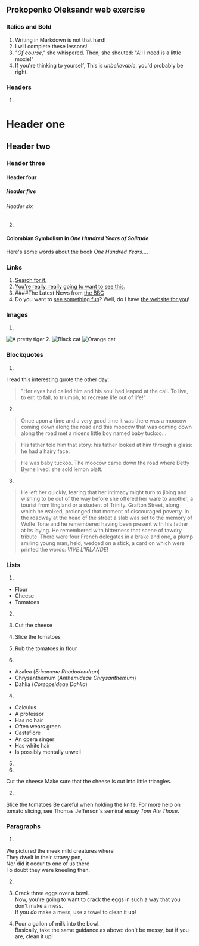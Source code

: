 ## Prokopenko Oleksandr web exercise

### Italics and Bold

1. Writing in Markdown is not that hard!
2. I will complete these lessons!
3. _"Of course,"_ she whispered. Then, she shouted: "All I need is a little moxie!"
4. If you're thinking to yourself, This is _unbelievable_, you'd probably be right.

### Headers

1. 
# Header one
## Header two
### Header three
#### Header four
##### Header five
###### Header six

2.
#### Colombian Symbolism in _One Hundred Years of Solitude_

Here's some words about the book _One Hundred Years..._.

### Links

1. [Search for it.](www.google.com)
2. [You're really, really going to want to see this.](www.dailykitten.com)
3. ####The Latest News from [the BBC](www.bbc.com/news)
4. Do you want to [see something fun][fun place]?
Well, do I have [the website for you][another fun place]!

[fun place]: www.zombo.com
[another fun place]: www.stumbleupon.com

### Images

1. 
![A pretty tiger](https://upload.wikimedia.org/wikipedia/commons/5/56/Tiger.50.jpg)
2. 
![Black cat][Black] ![Orange cat][Orange]

[Black]: https://upload.wikimedia.org/wikipedia/commons/a/a3/81_INF_DIV_SSI.jpg
[Orange]: http://icons.iconarchive.com/icons/google/noto-emoji-animals-nature/256/22221-cat-icon.png


### Blockquotes

1.
 I read this interesting quote the other day:
 > "Her eyes had called him and his soul had leaped at the call. To live, to err, to fall, to triumph, to recreate life out of life!"
2.
 >Once upon a time and a very good time it was there was a moocow coming down along the road and this moocow that was coming down along the road met a nicens little boy named baby tuckoo...

 >His father told him that story: his father looked at him through a glass: he had a hairy face.

 >He was baby tuckoo. The moocow came down the road where Betty Byrne lived: she sold lemon platt.
3.
 >He left her quickly, fearing that her intimacy might turn to jibing and wishing to be out of the way before she offered her ware to another, a tourist from England or a student of Trinity. Grafton Street, along which he walked, prolonged that moment of discouraged poverty. In the roadway at the head of the street a slab was set to the memory of Wolfe Tone and he remembered having been present with his father at its laying. He remembered with bitterness that scene of tawdry tribute. There were four French delegates in a brake and one, a plump smiling young man, held, wedged on a stick, a card on which were printed the words: _VIVE L'IRLANDE_!

### Lists

1. 
  * Flour
  * Cheese
  * Tomatoes

2.
  1. Cut the cheese
  2. Slice the tomatoes
  3. Rub the tomatoes in flour
  
3.
  * Azalea (_Ericaceae Rhododendron_)
  * Chrysanthemum (_Anthemideae Chrysanthemum_)
  * Dahlia (_Coreopsideae Dahlia_)

4.
* Calculus
 * A professor
 * Has no hair
 * Often wears green
* Castafiore
 * An opera singer
 * Has white hair
 * Is possibly mentally unwell

5.
 1.
  Cut the cheese
  Make sure that the cheese is cut into little triangles.

 2.
  Slice the tomatoes
  Be careful when holding the knife.
  For more help on tomato slicing, see Thomas Jefferson's seminal essay _Tom Ate Those_.

### Paragraphs

1.
 We pictured the meek mild creatures where  
 They dwelt in their strawy pen,  
 Nor did it occur to one of us there  
 To doubt they were kneeling then.  

2.
 1. Crack three eggs over a bowl.  
 Now, you're going to want to crack the eggs in such a way that you don't make a mess.  
 If you _do_ make a mess, use a towel to clean it up!

 2. Pour a gallon of milk into the bowl.  
 Basically, take the same guidance as above: don't be messy, but if you are, clean it up!
